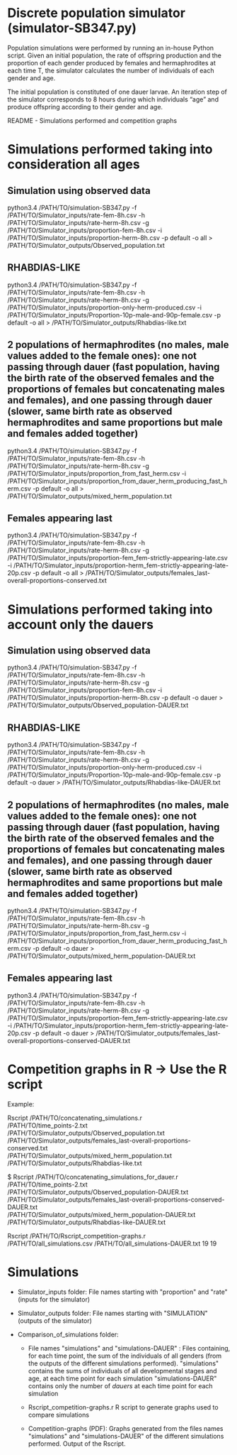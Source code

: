 Discrete population simulator (simulator-SB347.py)
==================================================

Population simulations were performed by running an in-house Python script.  Given an initial population, the rate of offspring production and the proportion of each gender produced by females and hermaphrodites at each time T, the simulator calculates the number of individuals of each gender and age.

The initial population is constituted of one dauer larvae. An iteration step of the simulator corresponds to 8 hours during which individuals “age” and produce offspring according to their gender and age.


README - Simulations performed and competition graphs


Simulations performed taking into consideration all ages
========================================================

## Simulation using observed data
python3.4 /PATH/TO/simulation-SB347.py -f /PATH/TO/Simulator_inputs/rate-fem-8h.csv -h /PATH/TO/Simulator_inputs/rate-herm-8h.csv -g /PATH/TO/Simulator_inputs/proportion-fem-8h.csv -i /PATH/TO/Simulator_inputs/proportion-herm-8h.csv -p default -o all > /PATH/TO/Simulator_outputs/Observed_population.txt


## RHABDIAS-LIKE

python3.4 /PATH/TO/simulation-SB347.py -f /PATH/TO/Simulator_inputs/rate-fem-8h.csv -h /PATH/TO/Simulator_inputs/rate-herm-8h.csv -g /PATH/TO/Simulator_inputs/proportion-only-herm-produced.csv -i /PATH/TO/Simulator_inputs/Proportion-10p-male-and-90p-female.csv -p default -o all > /PATH/TO/Simulator_outputs/Rhabdias-like.txt


## 2 populations of hermaphrodites (no males, male values added to the female ones): one not passing through dauer (fast population, having the birth rate of the observed females and the proportions of females but concatenating males and females), and one passing through dauer (slower, same birth rate as observed hermaphrodites and same proportions but male and females added together)

python3.4 /PATH/TO/simulation-SB347.py -f /PATH/TO/Simulator_inputs/rate-fem-8h.csv -h /PATH/TO/Simulator_inputs/rate-herm-8h.csv -g /PATH/TO/Simulator_inputs/proportion_from_fast_herm.csv -i /PATH/TO/Simulator_inputs/proportion_from_dauer_herm_producing_fast_herm.csv -p default -o all > /PATH/TO/Simulator_outputs/mixed_herm_population.txt

## Females appearing last

python3.4 /PATH/TO/simulation-SB347.py -f /PATH/TO/Simulator_inputs/rate-fem-8h.csv -h /PATH/TO/Simulator_inputs/rate-herm-8h.csv -g /PATH/TO/Simulator_inputs/proportion-fem_fem-strictly-appearing-late.csv -i /PATH/TO/Simulator_inputs/proportion-herm_fem-strictly-appearing-late-20p.csv -p default -o all > /PATH/TO/Simulator_outputs/females_last-overall-proportions-conserved.txt



Simulations performed taking into account only the dauers
=========================================================

## Simulation using observed data
python3.4 /PATH/TO/simulation-SB347.py -f /PATH/TO/Simulator_inputs/rate-fem-8h.csv -h /PATH/TO/Simulator_inputs/rate-herm-8h.csv -g /PATH/TO/Simulator_inputs/proportion-fem-8h.csv -i /PATH/TO/Simulator_inputs/proportion-herm-8h.csv -p default -o dauer > /PATH/TO/Simulator_outputs/Observed_population-DAUER.txt

## RHABDIAS-LIKE
python3.4 /PATH/TO/simulation-SB347.py -f /PATH/TO/Simulator_inputs/rate-fem-8h.csv -h /PATH/TO/Simulator_inputs/rate-herm-8h.csv -g /PATH/TO/Simulator_inputs/proportion-only-herm-produced.csv -i /PATH/TO/Simulator_inputs/Proportion-10p-male-and-90p-female.csv -p default -o dauer > /PATH/TO/Simulator_outputs/Rhabdias-like-DAUER.txt

## 2 populations of hermaphrodites (no males, male values added to the female ones): one not passing through dauer (fast population, having the birth rate of the observed females and the proportions of females but concatenating males and females), and one passing through dauer (slower, same birth rate as observed hermaphrodites and same proportions but male and females added together)

python3.4 /PATH/TO/simulation-SB347.py -f /PATH/TO/Simulator_inputs/rate-fem-8h.csv -h /PATH/TO/Simulator_inputs/rate-herm-8h.csv -g /PATH/TO/Simulator_inputs/proportion_from_fast_herm.csv -i /PATH/TO/Simulator_inputs/proportion_from_dauer_herm_producing_fast_herm.csv -p default -o dauer > /PATH/TO/Simulator_outputs/mixed_herm_population-DAUER.txt

## Females appearing last
python3.4 /PATH/TO/simulation-SB347.py -f /PATH/TO/Simulator_inputs/rate-fem-8h.csv -h /PATH/TO/Simulator_inputs/rate-herm-8h.csv -g /PATH/TO/Simulator_inputs/proportion-fem_fem-strictly-appearing-late.csv -i /PATH/TO/Simulator_inputs/proportion-herm_fem-strictly-appearing-late-20p.csv -p default -o dauer > /PATH/TO/Simulator_outputs/females_last-overall-proportions-conserved-DAUER.txt




Competition graphs in R -> Use the R script
===========================================

Example:

Rscript /PATH/TO/concatenating_simulations.r \
/PATH/TO/time_points-2.txt \
/PATH/TO/Simulator_outputs/Observed_population.txt \
/PATH/TO/Simulator_outputs/females_last-overall-proportions-conserved.txt \
/PATH/TO/Simulator_outputs/mixed_herm_population.txt \
/PATH/TO/Simulator_outputs/Rhabdias-like.txt



$ Rscript /PATH/TO/concatenating_simulations_for_dauer.r \
/PATH/TO/time_points-2.txt \
/PATH/TO/Simulator_outputs/Observed_population-DAUER.txt \
/PATH/TO/Simulator_outputs/females_last-overall-proportions-conserved-DAUER.txt \
/PATH/TO/Simulator_outputs/mixed_herm_population-DAUER.txt \
/PATH/TO/Simulator_outputs/Rhabdias-like-DAUER.txt

Rscript /PATH/TO/Rscript_competition-graphs.r /PATH/TO/all_simulations.csv /PATH/TO/all_simulations-DAUER.txt 19 19


Simulations
===========


- Simulator_inputs folder: 
File names starting with "proportion" and "rate" (inputs for the simulator)

- Simulator_outputs folder: 
File names starting with "SIMULATION" (outputs of the simulator)

- Comparison_of_simulations folder: 

  - File names "simulations" and "simulations-DAUER" :
Files containing, for each time point, the sum of the individuals of all genders (from the outputs of the different simulations performed). 
"simulations" contains the sums of individuals of all developmental stages and age, at each time point for each simulation
"simulations-DAUER" contains only the number of *dauers* at each time point for each simulation

  - Rscript_competition-graphs.r
R script to generate graphs used to compare simulations
  
  - Competition-graphs (PDF): 
Graphs generated from the files names "simulations" and "simulations-DAUER" of the different simulations performed. Output of the Rscript. 